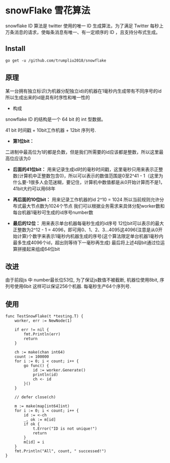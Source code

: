 # snowFlake 雪花算法
snowflake ID 算法是 twitter 使用的唯一 ID 生成算法，为了满足 Twitter 每秒上万条消息的请求，使每条消息有唯一、有一定顺序的 ID ，且支持分布式生成。

## Install 

`go get -u /github.com/trumpliu2018/snowflake`

## 原理
某一台拥有独立标识(为机器分配独立id)的机器在1毫秒内生成带有不同序号的id 
所以生成出来的id是具有时序性和唯一性的

- 构成

snowflake ID 的结构是一个 64 bit 的 int 型数据。

41 bit 时间戳 + 10bit工作机器 + 12bit 序列号.

- **第1位bit：** 

二进制中最高位为1的都是负数，但是我们所需要的id应该都是整数，所以这里最高位应该为0

- **后面的41位bit：** 
用来记录生成id时的毫秒时间戳，这里毫秒只用来表示正整数(计算机中正整数包含0)，所以可以表示的数值范围是0至2^41 - 1（这里为什么要-1很多人会范迷糊，要记住，计算机中数值都是从0开始计算而不是1， 41bit大约可以用68年

- **再后面的10位bit：**
用来记录工作机器的id 
2^10 = 1024 所以当前规则允许分布式最大节点数为1024个节点 我们可以根据业务需求来具体分配worker数和每台机器1毫秒可生成的id序号number数

- **最后的12位：** 
用来表示单台机器每毫秒生成的id序号 
12位bit可以表示的最大正整数为2^12 - 1 = 4096，即可用0、1、2、3...4095这4096(注意是从0开始计算)个数字来表示1毫秒内机器生成的序号(这个算法限定单台机器1毫秒内最多生成4096个id，超出则等待下一毫秒再生成)
最后将上述4段bit通过位运算拼接起来组成64位bit

## 改进
由于前段js 中 number最长位53位, 为了保证js数值不被截断, 机器位使用8bit, 序列号使用6bit
这样可以保证256个机器. 每毫秒生产64个序列号.

## 使用
```
func TestSnowFlake(t *testing.T) {
	worker, err := NewNode(1)

	if err != nil {
		fmt.Println(err)
		return
	}

	ch := make(chan int64)
	count := 100000
	for i := 0; i < count; i++ {
		go func() {
			id := worker.Generate()
			println(id)
			ch <- id
		}()
	}

	// defer close(ch)

	m := make(map[int64]int)
	for i := 0; i < count; i++ {
		id := <-ch
		_, ok := m[id]
		if ok {
			t.Error("ID is not unique!")
			return
		}
		m[id] = i
	}
	fmt.Println("All", count, " successed!")
}
```
